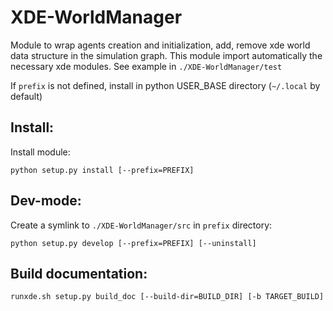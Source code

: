 XDE-WorldManager
===============

Module to wrap agents creation and initialization,
add, remove xde world data structure in the simulation graph.
This module import automatically the necessary xde modules.
See example in `./XDE-WorldManager/test`

If `prefix` is not defined, install in python USER_BASE directory (`~/.local` by default)

Install:
---------
Install module:

`python setup.py install [--prefix=PREFIX]`

Dev-mode:
----------------
Create a symlink to `./XDE-WorldManager/src` in `prefix` directory:

`python setup.py develop [--prefix=PREFIX] [--uninstall]`

Build documentation:
--------------------

`runxde.sh setup.py build_doc [--build-dir=BUILD_DIR] [-b TARGET_BUILD]`
